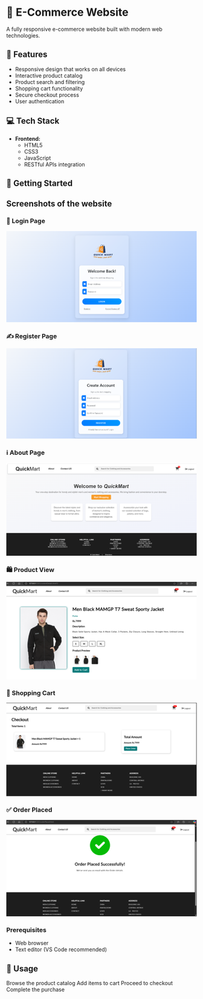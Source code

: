 # 🛒 E-Commerce Website

A fully responsive e-commerce website built with modern web technologies.

## 🚀 Features

- Responsive design that works on all devices
- Interactive product catalog
- Product search and filtering
- Shopping cart functionality
- Secure checkout process
- User authentication

## 💻 Tech Stack

- **Frontend:**
  - HTML5
  - CSS3
  - JavaScript 
  - RESTful APIs integration

## 🚀 Getting Started

##  Screenshots of the website
### 🔐 Login Page
![Login Page](img/Login.png "User Login Interface")

### ✍️ Register Page
![Register Page](img/register.png "User Registration Form")

### ℹ️ About Page
![About Page](img/about.png "About Us Section")

### 🛍️ Product View
![Product View](img/productview.png "Product Details Page")

### 🛒 Shopping Cart
![Shopping Cart](img/cart.png "Shopping Cart View")

### ✅ Order Placed
![Order Confirmation](img/orderplaced.png "Order Success Page")

### Prerequisites
- Web browser
- Text editor (VS Code recommended)

## 📝 Usage
Browse the product catalog
Add items to cart
Proceed to checkout
Complete the purchase

